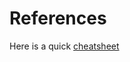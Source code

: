 # References

Here is a quick [cheatsheet](https://github.com/adam-p/markdown-here/wiki/Markdown-Cheatsheet)
